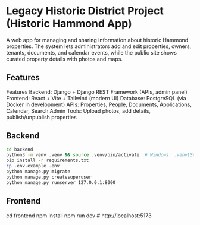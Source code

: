 # Legacy Historic District Project (Historic Hammond App)

A web app for managing and sharing information about historic Hammond properties.
The system lets administrators add and edit properties, owners, tenants, documents, and calendar events, while the public site shows curated property details with photos and maps.


## Features

Features
Backend: Django + Django REST Framework (APIs, admin panel)
Frontend: React + Vite + Tailwind (modern UI)
Database: PostgreSQL (via Docker in development)
APIs: Properties, People, Documents, Applications, Calendar, Search
Admin Tools: Upload photos, add details, publish/unpublish properties



## Backend
```bash
cd backend
python3 -m venv .venv && source .venv/bin/activate  # Windows: .venv\Scripts\activate
pip install -r requirements.txt
cp .env.example .env
python manage.py migrate
python manage.py createsuperuser
python manage.py runserver 127.0.0.1:8000
```

## Frontend
cd frontend
npm install
npm run dev   # http://localhost:5173